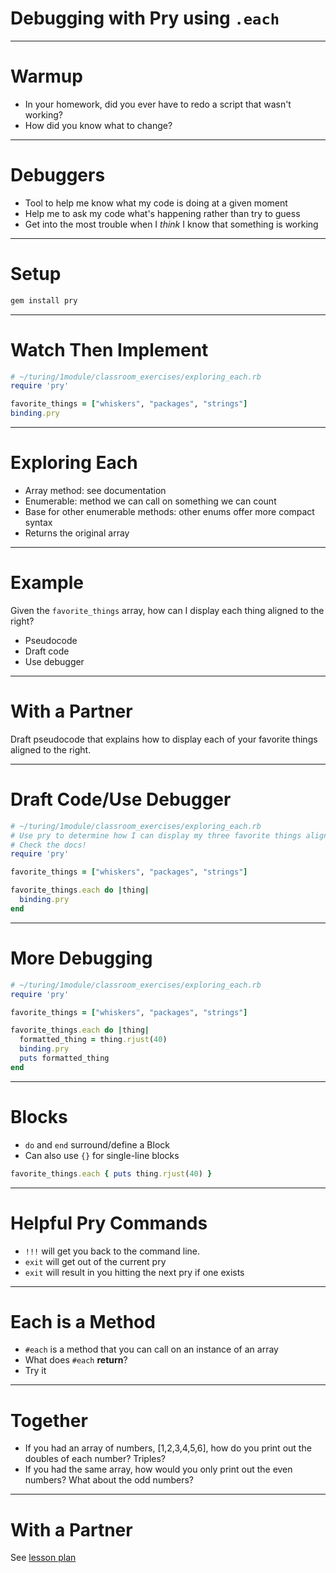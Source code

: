 # Debugging with Pry using `.each`

---

# Warmup

* In your homework, did you ever have to redo a script that wasn't working?
* How did you know what to change?

---

# Debuggers

* Tool to help me know what my code is doing at a given moment
* Help me to ask my code what's happening rather than try to guess
* Get into the most trouble when I *think* I know that something is working

---

# Setup

```bash
gem install pry
```

---

# Watch Then Implement

```ruby
# ~/turing/1module/classroom_exercises/exploring_each.rb
require 'pry'

favorite_things = ["whiskers", "packages", "strings"]
binding.pry
```

---

# Exploring Each

* Array method: see documentation
* Enumerable: method we can call on something we can count
* Base for other enumerable methods: other enums offer more compact syntax
* Returns the original array

---

# Example

Given the `favorite_things` array, how can I display each thing aligned to the right?

* Pseudocode
* Draft code
* Use debugger

---

# With a Partner

Draft pseudocode that explains how to display each of your favorite things aligned to the right.

---

# Draft Code/Use Debugger

```ruby
# ~/turing/1module/classroom_exercises/exploring_each.rb
# Use pry to determine how I can display my three favorite things aligned right
# Check the docs!
require 'pry'

favorite_things = ["whiskers", "packages", "strings"]

favorite_things.each do |thing|
  binding.pry
end
```

---

# More Debugging

```ruby
# ~/turing/1module/classroom_exercises/exploring_each.rb
require 'pry'

favorite_things = ["whiskers", "packages", "strings"]

favorite_things.each do |thing|
  formatted_thing = thing.rjust(40)
  binding.pry
  puts formatted_thing
end
```

---

# Blocks

* `do` and `end` surround/define a Block
* Can also use `{}` for single-line blocks

```ruby
favorite_things.each { puts thing.rjust(40) }
```

---

# Helpful Pry Commands

* `!!!` will get you back to the command line.
* `exit` will get out of the current pry
* `exit` will result in you hitting the next pry if one exists

---

# Each is a Method

* `#each` is a method that you can call on an instance of an array
* What does `#each` **return**?
* Try it

---

# Together

* If you had an array of numbers, [1,2,3,4,5,6], how do you print out the doubles of each number? Triples?
* If you had the same array, how would you only print out the even numbers? What about the odd numbers?

---

# With a Partner

See [lesson plan](http://curriculum.turing.edu/module1/lessons/primer_on_each)
